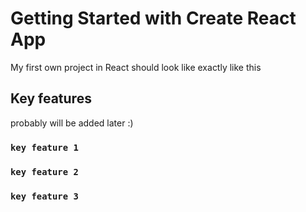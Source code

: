 # Getting Started with Create React App

My first own project in React should look like exactly like this 

## Key features

probably will be added later :)

### `key feature 1`
### `key feature 2`
### `key feature 3`

